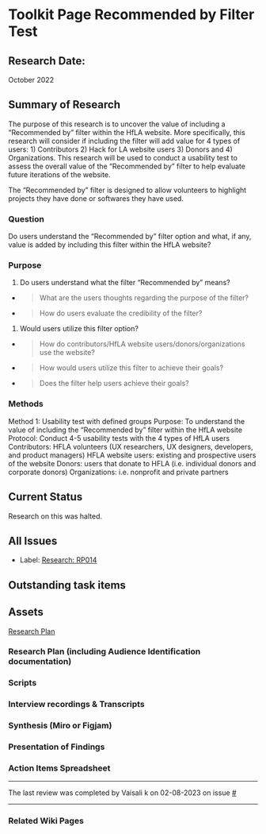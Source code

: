 # Toolkit Page Recommended by Filter Test

## Research Date: 
October 2022

## Summary of Research 
The purpose of this research is to uncover the value of including a “Recommended by” filter within the HfLA website. More specifically, this research will consider if including the filter will add value for 4 types of users: 1) Contributors 2) Hack for LA website users 3) Donors and 4) Organizations. This research will be used to conduct a usability test to assess the overall value of the “Recommended by” filter to help evaluate future iterations of the website.

The “Recommended by” filter is designed to allow volunteers to highlight projects they have done or softwares they have used.

### Question
Do users understand the “Recommended by” filter option and what, if any, value is added by including this filter within the HfLA website?

### Purpose
1.  Do users understand what the filter “Recommended by” means?
* >  What are the users thoughts regarding the purpose of the filter?
* >  How do users evaluate the credibility of the filter?

1. Would users utilize this filter option?
* > How do contributors/HfLA website users/donors/organizations use the website?
* > How would users utilize this filter to achieve their goals?
* > Does the filter help users achieve their goals?

### Methods
Method 1: Usability test with defined groups
Purpose: To understand the value of including the “Recommended by” filter within the HfLA website
Protocol: Conduct 4-5 usability tests with the 4 types of HfLA users 
Contributors: HFLA volunteers (UX researchers, UX designers, developers, and product managers)
HFLA website users: existing and prospective users of the website
Donors: users that donate to HFLA (i.e. individual donors and corporate donors)
Organizations: i.e. nonprofit and private partners

## Current Status
Research on this was halted.

## All Issues
- Label: [Research: RP014](https://github.com/hackforla/website/labels/Research%3A%20RP014)

## Outstanding task items

## Assets
[Research Plan](https://drive.google.com/drive/folders/1_BAEyxgGtjHzw7PwmBozjf0QnUJ6sVfG)
### Research Plan (including Audience Identification documentation)

### Scripts

### Interview recordings & Transcripts

### Synthesis (Miro or Figjam)

### Presentation of Findings	

### Action Items Spreadsheet

---
The last review was completed by Vaisali k on 02-08-2023 on issue [#](https://github.com/hackforla/website/issues/____)

---
### Related Wiki Pages

